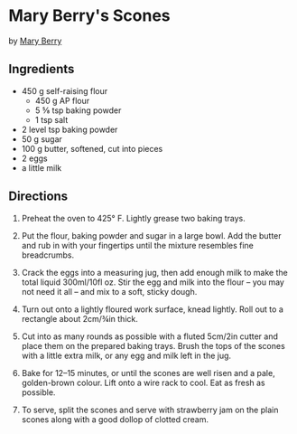 # Mary Berry's Scones
by [Mary Berry](https://www.bbc.co.uk/food/recipes/tea_time_scones_77839)

## Ingredients 
* 450 g self-raising flour
    - 450 g AP flour
    - 5 ⅝ tsp baking powder
    - 1 tsp salt
* 2 level tsp baking powder
* 50 g sugar
* 100 g butter, softened, cut into pieces
* 2 eggs
* a little milk

## Directions
1. Preheat the oven to 425° F. Lightly grease two baking trays.

2. Put the flour, baking powder and sugar in a large bowl. Add the butter and rub in with your fingertips until the mixture resembles fine breadcrumbs.

3. Crack the eggs into a measuring jug, then add enough milk to make the total liquid 300ml/10fl oz. Stir the egg and milk into the flour – you may not need it all – and mix to a soft, sticky dough.

4. Turn out onto a lightly floured work surface, knead lightly. Roll out to a rectangle about 2cm/¾in thick.

5. Cut into as many rounds as possible with a fluted 5cm/2in cutter and place them on the prepared baking trays. Brush the tops of the scones with a little extra milk, or any egg and milk left in the jug.

6. Bake for 12–15 minutes, or until the scones are well risen and a pale, golden-brown colour. Lift onto a wire rack to cool. Eat as fresh as possible.

7. To serve, split the scones and serve with strawberry jam on the plain scones along with a good dollop of clotted cream.